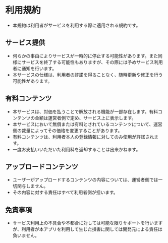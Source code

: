 # 利用規約

- 本規約は利用者がサービスを利用する際に適用される規約です。

## サービス提供

- 何らかの事由によりサービスが一時的に停止する可能性があります。また同様にサービスを終了する可能性もありますが、その際には予めサービス利用者に通知を行います。
- 本サービスの仕様は、利用者の許諾を得ることなく、随時更新や修正を行う可能性があります。

## 有料コンテンツ

- 本サービスは、対価を払うことで解放される機能が一部存在します。有料コンテンツの金額は運営者側で定め、サービス上に表示します。
- 本サービスにおいて無償または有料とされているコンテンツについて、運営側の裁量によってその価格を変更することがあります。
- 有料コンテンツは、利用者本人の登録情報に対してのみ使用が許諾されます。
- 一度お支払いいただいた利用料を返却することは出来かねます。


## アップロードコンテンツ

- ユーザーがアップロードするコンテンツの内容については、運営者側では一切関与しません。
- その内容に対する責任はすべて利用者側が担います。

## 免責事項

- サービス利用上の不具合や不都合に対しては可能な限りサポートを行いますが、利用者が本アプリを利用して生じた損害に関しては開発元による責任は負いません。
